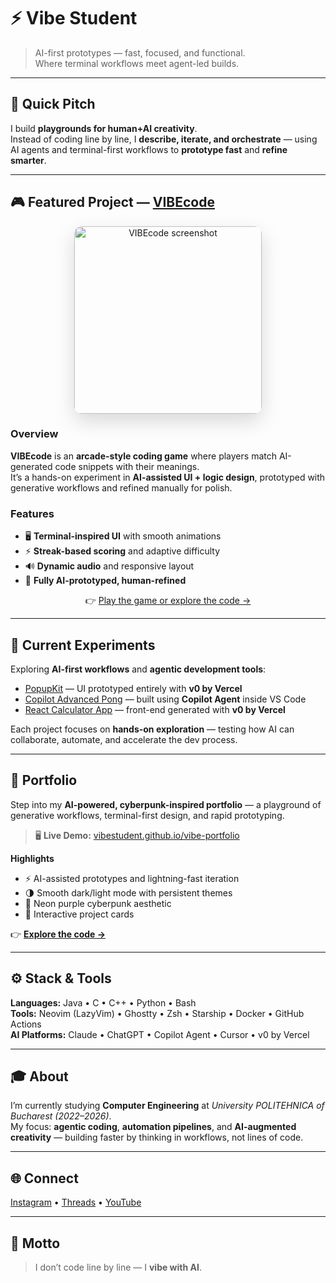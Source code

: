 # ⚡ Vibe Student

> AI-first prototypes — fast, focused, and functional.  
> Where terminal workflows meet agent-led builds.

---

## 🧠 Quick Pitch
I build **playgrounds for human+AI creativity**.  
Instead of coding line by line, I **describe, iterate, and orchestrate** — using AI agents and terminal-first workflows to **prototype fast** and **refine smarter**.

---

## 🎮 Featured Project — [VIBEcode](https://github.com/vibestudent/vibecode-game)

<p align="center">
  <img src="https://github.com/vibestudent/vibecode-game/raw/main/docs/screenshots/screenshot-1.png" 
       alt="VIBEcode screenshot" 
       width="300" 
       style="border-radius:12px; box-shadow:0 12px 32px rgba(0,0,0,0.15);">
</p>

### Overview
**VIBEcode** is an **arcade-style coding game** where players match AI-generated code snippets with their meanings.  
It’s a hands-on experiment in **AI-assisted UI + logic design**, prototyped with generative workflows and refined manually for polish.

### Features
- 🖥️ **Terminal-inspired UI** with smooth animations  
- ⚡ **Streak-based scoring** and adaptive difficulty  
- 🔊 **Dynamic audio** and responsive layout  
- 🤖 **Fully AI-prototyped, human-refined**  

<div align="center">
  👉 <a href="https://github.com/vibestudent/vibecode-game">Play the game or explore the code →</a>
</div>

---

## 🧩 Current Experiments
Exploring **AI-first workflows** and **agentic development tools**:

- [PopupKit](https://github.com/vibestudent/popupkit) — UI prototyped entirely with **v0 by Vercel**  
- [Copilot Advanced Pong](https://github.com/vibestudent/copilot-advanced-pong) — built using **Copilot Agent** inside VS Code  
- [React Calculator App](https://github.com/vibestudent/react-calculator-app) — front-end generated with **v0 by Vercel**

Each project focuses on **hands-on exploration** — testing how AI can collaborate, automate, and accelerate the dev process.

---

## 🪩 Portfolio

Step into my **AI-powered, cyberpunk-inspired portfolio** — a playground of generative workflows, terminal-first design, and rapid prototyping.

> 🖥️ **Live Demo:** [vibestudent.github.io/vibe-portfolio](https://vibestudent.github.io/vibe-portfolio)

**Highlights**  
- ⚡ AI-assisted prototypes and lightning-fast iteration  
- 🌗 Smooth dark/light mode with persistent themes  
- 🎨 Neon purple cyberpunk aesthetic  
- 🧩 Interactive project cards  

👉 **[Explore the code →](https://github.com/vibestudent/vibe-portfolio)**

---

## ⚙️ Stack & Tools
**Languages:** Java • C • C++ • Python • Bash  
**Tools:** Neovim (LazyVim) • Ghostty • Zsh • Starship • Docker • GitHub Actions  
**AI Platforms:** Claude • ChatGPT • Copilot Agent • Cursor • v0 by Vercel  

---

## 🎓 About
I’m currently studying **Computer Engineering** at *University POLITEHNICA of Bucharest (2022–2026)*.  
My focus: **agentic coding**, **automation pipelines**, and **AI-augmented creativity** — building faster by thinking in workflows, not lines of code.

---

## 🌐 Connect
[Instagram](https://www.instagram.com/vibestudent.ai/) • [Threads](https://www.threads.com/@vibestudent.ai) • [YouTube](https://www.youtube.com/@vibestudentai)

---

## 💬 Motto
> I don’t code line by line — I **vibe with AI**.

